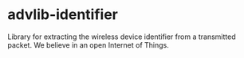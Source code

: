 # advlib-identifier
Library for extracting the wireless device identifier from a transmitted packet. We believe in an open Internet of Things.

